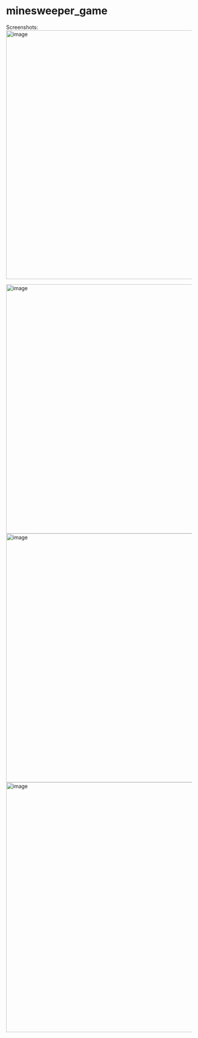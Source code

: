 # minesweeper_game

Screenshots:
<img width="675" alt="image" src="https://github.com/DSrinivasKarthik/minesweeper_game/assets/139240749/118dc8a5-e777-431d-8b85-b088501e2a67">

<img width="676" alt="image" src="https://github.com/DSrinivasKarthik/minesweeper_game/assets/139240749/ad4987d8-08ea-47ab-8971-c79ef8351c66">

<img width="675" alt="image" src="https://github.com/DSrinivasKarthik/minesweeper_game/assets/139240749/e439c6cf-7e52-4a07-8e6a-d665f2d9a4bf">

<img width="678" alt="image" src="https://github.com/DSrinivasKarthik/minesweeper_game/assets/139240749/3cdefe8d-63e9-4201-a6b4-b86251bcb582">
